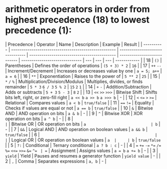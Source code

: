 # arithmetic operators in order from highest precedence (18) to lowest precedence (1):

| Precedence | Operator                                             | Name                            | Description                                 | Example                     | Result                         |
| ---------- | ---------------------------------------------------- | ------------------------------- | ------------------------------------------- | --------------------------- | ------------------------------ | --- | --- | --- | ------------ |
| 18         | `()`                                                 | Parentheses                     | Defines the order of operations             | `(5 + 3) * 2`               | `16`                           |
| 17         | `++` `--`                                            | Increment/Decrement             | Increases or decreases value by one         | `a = 5; a++`                | `a = 6`                        |
| 16         | `**`                                                 | Exponentiation                  | Raises to the power of                      | `5 ** 2`                    | `25`                           |
| 15         | `*` `/` `%`                                          | Multiplication/Division/Modulus | Multiplies, divides, or finds remainder     | `5 * 3` `6 / 3` `5 % 2`     | `15` `2` `1`                   |
| 14         | `+` `-`                                              | Addition/Subtraction            | Adds or subtracts                           | `5 + 3` `5 - 3`             | `8` `2`                        |
| 13         | `<<` `>>` `>>>`                                      | Bitwise Shift                   | Shifts bits left, right, or zero-fill right | `a << b` `a >> b` `a >>> b` | -                              |
| 12         | `<` `<=` `>` `>=`                                    | Relational                      | Compares values                             | `a < b`                     | `true/false`                   |
| 11         | `==` `!=`                                            | Equality                        | Checks if values are equal or not           | `a == b`                    | `true/false`                   |
| 10         | `&`                                                  | Bitwise AND                     | AND operation on bits                       | `a & b`                     | -                              |
| 9          | `^`                                                  | Bitwise XOR                     | XOR operation on bits                       | `a ^ b`                     | -                              |
| 8          | `                                                    | `                               | Bitwise OR                                  | OR operation on bits        | `a                             | b`  | -   |
| 7          | `&&`                                                 | Logical AND                     | AND operation on boolean values             | `a && b`                    | `true/false`                   |
| 6          | `                                                    |                                 | `                                           | Logical OR                  | OR operation on boolean values | `a  |     | b`  | `true/false` |
| 5          | `?:`                                                 | Conditional                     | Ternary conditional                         | `a ? b : c`                 | -                              |
| 4          | `=` `+=` `-=` `*=` `/=` `%=` `<<=` `>>=` `&=` `^=` ` | =`                              | Assignment                                  | Assigns values              | `a = b` `a += b`               | -   |
| 3          | `yield`                                              | Yield                           | Pauses and resumes a generator function     | `yield value`               | -                              |
| 2          | `,`                                                  | Comma                           | Separates expressions                       | `a, b`                      | -                              |
